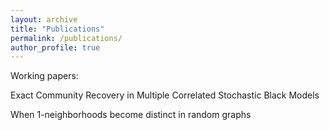 ```yaml
---
layout: archive
title: "Publications"
permalink: /publications/
author_profile: true
---
```


Working papers:

Exact Community Recovery in Multiple Correlated Stochastic Black Models


When 1-neighborhoods become distinct in random graphs




